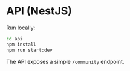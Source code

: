 # API (NestJS)

Run locally:

```bash
cd api
npm install
npm run start:dev
```

The API exposes a simple `/community` endpoint.
